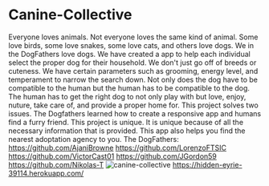 # Canine-Collective
Everyone loves animals. Not everyone loves the same kind of animal. Some love birds, some love snakes, some love cats, and others love dogs. We in the DogFathers love dogs. We have created a app to help each individual select the proper dog for their household. We don't just go off of breeds or cuteness. We have certain parameters such as grooming, energy level, and temperament to narrow the search down. Not only does the dog have to be compatible to the human but the human has to be compatible to the dog. The human has to get the right dog to not only play with but love, enjoy, nuture, take care of, and provide a proper home for.
This project solves two issues. The Dogfathers learned how to create a responsive app and humans find a furry friend.
This project is unique. It is unique because of all the necessary information that is provided. This app also helps you find the nearest adoptation agency to you.
The DogFathers: https://github.com/AjaniBrowne 
https://github.com/LorenzoFTSIC
https://github.com/VictorCast01
https://github.com/JGordon59
https://github.com/Nikolas-T 
![canine-collective](https://user-images.githubusercontent.com/106851538/183747362-f40de260-84e8-47c8-8327-4816ae52215e.png)
https://hidden-eyrie-39114.herokuapp.com/
